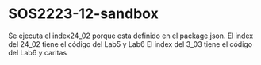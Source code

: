 # SOS2223-12-sandbox
Se ejecuta el index24_02 porque esta definido en el package.json.
El index del 24_02 tiene el código del Lab5 y Lab6
El index del 3_03 tiene el código del Lab6 y caritas 